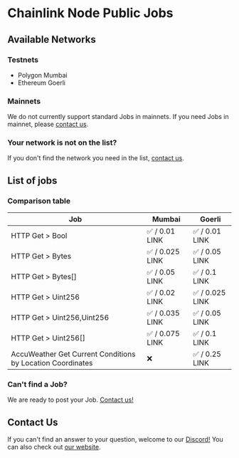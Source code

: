 # Chainlink Node Public Jobs

## Available Networks

### Testnets

- Polygon Mumbai
- Ethereum Goerli

### Mainnets

We do not currently support standard Jobs in mainnets. If you need Jobs in mainnet, please [contact us](#contact-us).

### Your network is not on the list?

If you don't find the network you need in the list, [contact us](#contact-us).

## List of jobs

### Comparison table

| Job                                                        | Mumbai          | Goerli          |
| ---------------------------------------------------------- | --------------- | --------------- |
| HTTP Get > Bool                                            | ✅ / 0.01 LINK  | ✅ / 0.01 LINK  |
| HTTP Get > Bytes                                           | ✅ / 0.025 LINK | ✅ / 0.05 LINK  |
| HTTP Get > Bytes[]                                         | ✅ / 0.05 LINK  | ✅ / 0.1 LINK   |
| HTTP Get > Uint256                                         | ✅ / 0.02 LINK  | ✅ / 0.025 LINK |
| HTTP Get > Uint256,Uint256                                 | ✅ / 0.035 LINK | ✅ / 0.05 LINK  |
| HTTP Get > Uint256[]                                       | ✅ / 0.075 LINK | ✅ / 0.1 LINK   |
| AccuWeather Get Current Conditions by Location Coordinates | ❌              | ✅ / 0.25 LINK  |

### Can't find a Job?

We are ready to post your Job. [Contact us!](#contact-us)

## Contact Us

If you can't find an answer to your question, welcome to our [Discord!](https://discord.com/channels/979501447173533776)
You can also check out [our website](https://www.oraclelabs.link).
